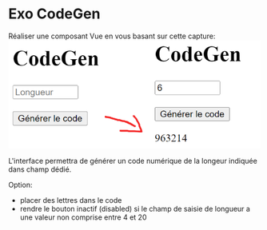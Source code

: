# Exo CodeGen

Réaliser une composant Vue en vous basant sur cette capture:
<img src="codegen-capture.png" />

L'interface permettra de générer un code numérique de la longeur indiquée dans champ dédié.

Option:
- placer des lettres dans le code
- rendre le bouton inactif (disabled) si le champ de saisie de longueur a une valeur non comprise entre 4 et 20